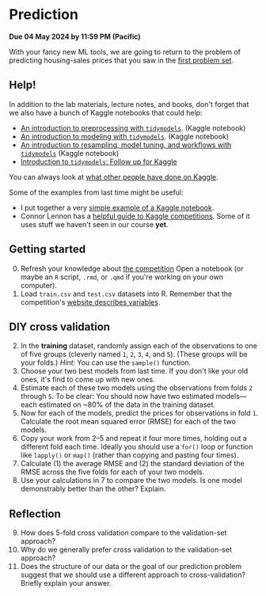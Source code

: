 # Prediction

**Due 04 May 2024 by 11:59 PM (Pacific)**

With your fancy new ML tools, we are going to return to the problem of predicting housing-sales prices that you saw in the [first problem set](projects/project-000).

## Help!

In addition to the lab materials, lecture notes, and books, don't forget that we also have a bunch of Kaggle notebooks that could help:

- [An introduction to preprocessing with `tidymodels`](https://www.kaggle.com/edwardarubin/intro-tidymodels-preprocessing). (Kaggle notebook)
- [An introduction to modeling with `tidymodels`](https://www.kaggle.com/edwardarubin/intro-tidymodels-modeling). (Kaggle notebook)
- [An introduction to resampling, model tuning, and workflows with `tidymodels`](https://www.kaggle.com/edwardarubin/intro-tidymodels-resampling) (Kaggle notebook)
- [Introduction to `tidymodels`: Follow up for Kaggle](https://www.kaggle.com/edwardarubin/intro-tidymodels-split-kaggle)

You can always look at [what other people have done on Kaggle](https://www.kaggle.com/competitions/house-prices-advanced-regression-techniques/code?competitionId=5407&language=R&excludeNonAccessedDatasources=true).

Some of the examples from last time might be useful:

- I put together a very [simple example of a Kaggle notebook](https://www.kaggle.com/edwardarubin/project-000-example).
- Connor Lennon has a [helpful guide to Kaggle competitions](https://rpubs.com/Clennon/KagNotes). Some of it uses stuff we haven't seen in our course **yet**.

## Getting started

0. Refresh your knowledge about [the competition](https://www.kaggle.com/c/house-prices-advanced-regression-techniques/) Open a notebook (or maybe an `R` script, `.rmd`, or `.qmd` if you're working on your own computer).
1. Load `train.csv` and `test.csv` datasets into R. Remember that the competition's [website describes variables](https://www.kaggle.com/c/house-prices-advanced-regression-techniques/data).

## DIY cross validation

2. In the **training** dataset, randomly assign each of the observations to one of five groups (cleverly named `1`, `2`, `3`, `4`, and `5`). (These groups will be your folds.) *Hint:* You can use the `sample()` function.
3. Choose your two best models from last time. If you don't like your old ones, it's find to come up with new ones.
4. Estimate each of these two models using the observations from folds `2` through `5`. To be clear: You should now have two estimated models—each estimated on ~80% of the data in the training dataset.
5. Now for each of the models, predict the prices for observations in fold `1`. Calculate the root mean squared error (RMSE) for each of the two models.
6. Copy your work from 2–5 and repeat it four more times, holding out a different fold each time. Ideally you should use a `for()` loop or function like `lapply()` or `map()` (rather than copying and pasting four times).
7. Calculate (1) the average RMSE and (2) the standard deviation of the RMSE across the five folds for each of your two models.
8. Use your calculations in 7 to compare the two models. Is one model demonstrably better than the other? Explain.

## Reflection

9. How does 5-fold cross validation compare to the validation-set approach? 
10. Why do we generally prefer cross validation to the validation-set approach?
11. Does the structure of our data or the goal of our prediction problem suggest that we should use a different approach to cross-validation? Briefly explain your answer.


